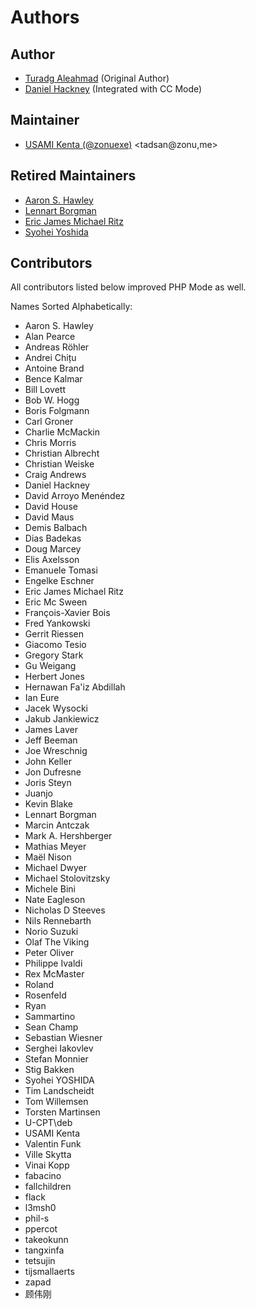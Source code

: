 # Authors

## Author

- [Turadg Aleahmad](https://github.com/turadg) (Original Author)
- [Daniel Hackney](https://github.com/haxney) (Integrated with CC Mode)

## Maintainer

- [USAMI Kenta (@zonuexe)](https://github.com/zonuexe) <tadsan@zonu,me>

## Retired Maintainers

- [Aaron S. Hawley](https://users.ninthfloor.org/~ashawley/)
- [Lennart Borgman](https://www.emacswiki.org/emacs/LennartBorgman)
- [Eric James Michael Ritz](https://github.com/ejmr)
- [Syohei Yoshida](https://syohex.org/)

## Contributors

All contributors listed below improved PHP Mode as well.

Names Sorted Alphabetically:

- Aaron S. Hawley
- Alan Pearce
- Andreas Röhler
- Andrei Chițu
- Antoine Brand
- Bence Kalmar
- Bill Lovett
- Bob W. Hogg
- Boris Folgmann
- Carl Groner
- Charlie McMackin
- Chris Morris
- Christian Albrecht
- Christian Weiske
- Craig Andrews
- Daniel Hackney
- David Arroyo Menéndez
- David House
- David Maus
- Demis Balbach
- Dias Badekas
- Doug Marcey
- Elis Axelsson
- Emanuele Tomasi
- Engelke Eschner
- Eric James Michael Ritz
- Eric Mc Sween
- François-Xavier Bois
- Fred Yankowski
- Gerrit Riessen
- Giacomo Tesio
- Gregory Stark
- Gu Weigang
- Herbert Jones
- Hernawan Fa'iz Abdillah
- Ian Eure
- Jacek Wysocki
- Jakub Jankiewicz
- James Laver
- Jeff Beeman
- Joe Wreschnig
- John Keller
- Jon Dufresne
- Joris Steyn
- Juanjo
- Kevin Blake
- Lennart Borgman
- Marcin Antczak
- Mark A. Hershberger
- Mathias Meyer
- Maël Nison
- Michael Dwyer
- Michael Stolovitzsky
- Michele Bini
- Nate Eagleson
- Nicholas D Steeves
- Nils Rennebarth
- Norio Suzuki
- Olaf The Viking
- Peter Oliver
- Philippe Ivaldi
- Rex McMaster
- Roland
- Rosenfeld
- Ryan
- Sammartino
- Sean Champ
- Sebastian Wiesner
- Serghei Iakovlev
- Stefan Monnier
- Stig Bakken
- Syohei YOSHIDA
- Tim Landscheidt
- Tom Willemsen
- Torsten Martinsen
- U-CPT\deb
- USAMI Kenta
- Valentin Funk
- Ville Skytta
- Vinai Kopp
- fabacino
- fallchildren
- flack
- l3msh0
- phil-s
- ppercot
- takeokunn
- tangxinfa
- tetsujin
- tijsmallaerts
- zapad
- 顾伟刚
